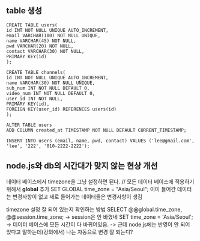 ## table 생성

```
CREATE TABLE users(
id INT NOT NULL UNIQUE AUTO_INCREMENT,
email VARCHAR(100) NOT NULL UNIQUE,
name VARCHAR(45) NOT NULL,
pwd VARCHAR(20) NOT NULL,
contact VARCHAR(30) NOT NULL,
PRIMARY KEY(id)
);
```

```
CREATE TABLE channels(
id INT NOT NULL UNIQUE AUTO_INCREMENT,
name VARCHAR(30) NOT NULL UNIQUE,
sub_num INT NOT NULL DEFAULT 0,
video_num INT NOT NULL DEFAULT 0,
user_id INT NOT NULL,
PRIMARY KEY(id),
FOREIGN KEY(user_id) REFERENCES users(id)
);
```

```
ALTER TABLE users
ADD COLUMN created_at TIMESTAMP NOT NULL DEFAULT CURRENT_TIMESTAMP;
```

    INSERT INTO users (email, name, pwd, contact) VALUES ('lee@gmail.com', 'lee', '222', '010-2222-2222');

## node.js와 db의 시간대가 맞지 않는 현상 개선

데이터 베이스에서 timezone을 그냥 설정하면 된다.
// 모든 데이터 베이스에 적용하기 위해서 **global** 추가
SET GLOBAL time_zone = "Asia/Seoul";
이미 들어간 데이터는 변경사항이 없고
새로 들어가는 데이터들은 변경사항이 생김

timezone 설정 잘 되어 있는지 확인하는 방법
SELECT @@global.time_zone, @@session.time_zone;
-> session은 안 바꼈네
SET time_zone = 'Asia/Seoul';
-> 데이터 베이스에 모든 시간이 다 바뀌어있음.
-> 근데 node.js에는 반영이 안 되어 있다고 말하는데(강의에서) 나는 자동으로 변경 잘 되는디?
